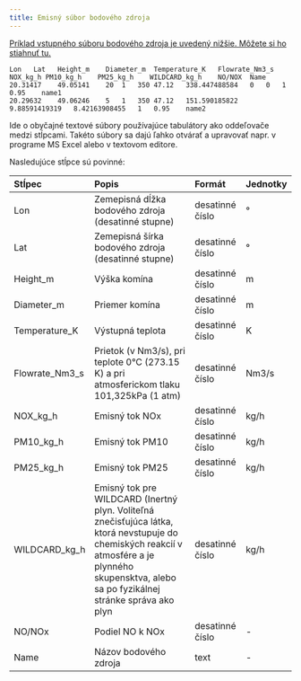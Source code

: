 ```yaml
---
title: Emisný súbor bodového zdroja
---
```




[Príklad vstupného súboru bodového zdroja je uvedený nižšie. Môžete si ho stiahnuť tu.](./files/pointsource.txt)

```
Lon   Lat   Height_m    Diameter_m  Temperature_K   Flowrate_Nm3_s  NOX_kg_h PM10_kg_h    PM25_kg_h    WILDCARD_kg_h    NO/NOX  Name
20.31417	49.05141	20	1	350	47.12	338.447488584	0	0	1	0.95	name1
20.29632	49.06246	5	1	350	47.12	151.590185822	9.88591419319	8.42163908455	1	0.95	name2
```
Ide o  obyčajné textové súbory používajúce tabulátory ako oddeľovače medzi stĺpcami. Takéto súbory sa dajú ľahko otvárať a upravovať napr. v programe MS Excel alebo v textovom editore.

Nasledujúce stĺpce sú povinné:

| Stĺpec         | Popis                                                                                              | Formát | Jednotky |
| :------------- | :-------------------------------------------------------------------------------------------------------- | :----- | :---- |
| Lon            | Zemepisná dĺžka bodového zdroja (desatinné stupne)                                                    | desatinné číslo | °     |
| Lat            |Zemepisná šírka bodového zdroja (desatinné stupne)                                                          | desatinné číslo  | °     |
| Height_m       | Výška komína                                                                                     | desatinné číslo  | m     |
| Diameter_m     | Priemer komína                                                                                    | desatinné číslo | m     |
| Temperature_K  | Výstupná teplota                                                                                       | desatinné číslo | K     |
| Flowrate_Nm3_s | Prietok (v Nm3/s), pri teplote 0°C (273.15 K) a pri atmosferickom tlaku 101,325kPa  (1 atm) | desatinné číslo  | Nm3/s |
| NOX_kg_h       | Emisný tok NOx                                                                                     | desatinné číslo  | kg/h  |
| PM10_kg_h      | Emisný tok  PM10                                                                                    | desatinné číslo  | kg/h  |
| PM25_kg_h      | Emisný tok PM25                                                                                    | desatinné číslo  | kg/h  |
| WILDCARD_kg_h  | Emisný tok pre WILDCARD (Inertný plyn. Voliteľná znečisťujúca látka, ktorá nevstupuje do chemiských reakcií v atmosfére a je plynného skupensktva, alebo sa po fyzikálnej stránke správa ako plyn                                                            | desatinné číslo  | kg/h  |
| NO/NOx         | Podiel NO k NOx                                                                   | desatinné číslo  | -     |
| Name           | Názov bodového zdroja                                                                            | text | -     |
